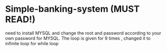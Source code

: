 # Simple-banking-system (MUST READ!)


need to install MYSQL and change the root and password according to your own password for MYSQL.
The loop is given for 9 times , changed it to infinite loop for while loop
